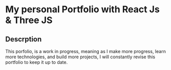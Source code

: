# My personal Portfolio with React Js & Three JS

## Descrption

This porfolio, is a work in progress, meaning as I make more progress, learn more technologies, and build more projects, I will constantly revise this portfolio to keep it up to date.
